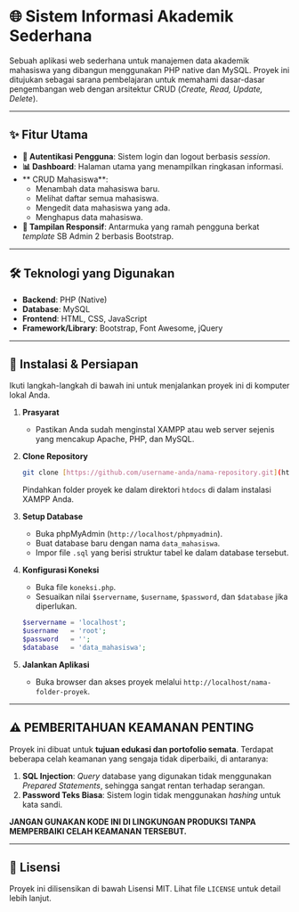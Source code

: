 # 🌐 Sistem Informasi Akademik Sederhana


Sebuah aplikasi web sederhana untuk manajemen data akademik mahasiswa yang dibangun menggunakan PHP native dan MySQL. Proyek ini ditujukan sebagai sarana pembelajaran untuk memahami dasar-dasar pengembangan web dengan arsitektur CRUD (*Create, Read, Update, Delete*).

---

## ✨ Fitur Utama

-   **🔐 Autentikasi Pengguna**: Sistem login dan logout berbasis *session*.
-   **📊 Dashboard**: Halaman utama yang menampilkan ringkasan informasi.
-   ** CRUD Mahasiswa**:
    -   Menambah data mahasiswa baru.
    -   Melihat daftar semua mahasiswa.
    -   Mengedit data mahasiswa yang ada.
    -   Menghapus data mahasiswa.
-   **🎨 Tampilan Responsif**: Antarmuka yang ramah pengguna berkat *template* SB Admin 2 berbasis Bootstrap.

---

## 🛠️ Teknologi yang Digunakan

-   **Backend**: PHP (Native)
-   **Database**: MySQL
-   **Frontend**: HTML, CSS, JavaScript
-   **Framework/Library**: Bootstrap, Font Awesome, jQuery

---

## 🚀 Instalasi & Persiapan

Ikuti langkah-langkah di bawah ini untuk menjalankan proyek ini di komputer lokal Anda.

1.  **Prasyarat**
    -   Pastikan Anda sudah menginstal XAMPP atau web server sejenis yang mencakup Apache, PHP, dan MySQL.

2.  **Clone Repository**
    ```bash
    git clone [https://github.com/username-anda/nama-repository.git](https://github.com/username-anda/nama-repository.git)
    ```
    Pindahkan folder proyek ke dalam direktori `htdocs` di dalam instalasi XAMPP Anda.

3.  **Setup Database**
    -   Buka phpMyAdmin (`http://localhost/phpmyadmin`).
    -   Buat database baru dengan nama `data_mahasiswa`.
    -   Impor file `.sql` yang berisi struktur tabel ke dalam database tersebut.

4.  **Konfigurasi Koneksi**
    -   Buka file `koneksi.php`.
    -   Sesuaikan nilai `$servername`, `$username`, `$password`, dan `$database` jika diperlukan.
    ```php
    $servername = 'localhost';
    $username   = 'root';
    $password   = '';
    $database   = 'data_mahasiswa';
    ```

5.  **Jalankan Aplikasi**
    -   Buka browser dan akses proyek melalui `http://localhost/nama-folder-proyek`.

---

## ⚠️ PEMBERITAHUAN KEAMANAN PENTING

Proyek ini dibuat untuk **tujuan edukasi dan portofolio semata**. Terdapat beberapa celah keamanan yang sengaja tidak diperbaiki, di antaranya:

1.  **SQL Injection**: *Query* database yang digunakan tidak menggunakan *Prepared Statements*, sehingga sangat rentan terhadap serangan.
2.  **Password Teks Biasa**: Sistem login tidak menggunakan *hashing* untuk kata sandi.

**JANGAN GUNAKAN KODE INI DI LINGKUNGAN PRODUKSI TANPA MEMPERBAIKI CELAH KEAMANAN TERSEBUT.**

---

## 📄 Lisensi

Proyek ini dilisensikan di bawah Lisensi MIT. Lihat file `LICENSE` untuk detail lebih lanjut.